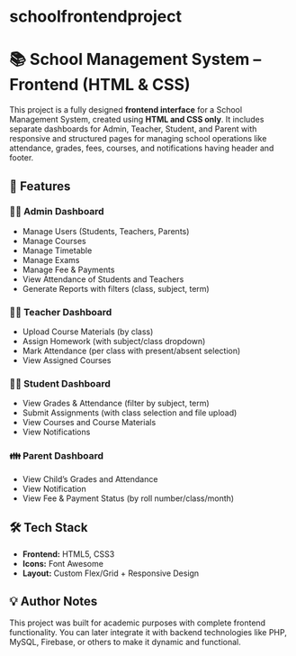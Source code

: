# schoolfrontendproject
# 📚 School Management System – Frontend (HTML & CSS)

This project is a fully designed **frontend interface** for a School Management System, created using **HTML and CSS only**. It includes separate dashboards for Admin, Teacher, Student, and Parent with responsive and structured pages for managing school operations like attendance, grades, fees, courses, and notifications having header and footer.
## 🌟 Features

### 👩‍💼 Admin Dashboard
- Manage Users (Students, Teachers, Parents)
- Manage Courses
- Manage Timetable
- Manage Exams
- Manage Fee & Payments
- View Attendance of Students and Teachers
- Generate Reports with filters (class, subject, term)

### 👨‍🏫 Teacher Dashboard
- Upload Course Materials (by class)
- Assign Homework (with subject/class dropdown)
- Mark Attendance (per class with present/absent selection)
- View Assigned Courses

### 👩‍🎓 Student Dashboard
- View Grades & Attendance (filter by subject, term)
- Submit Assignments (with class selection and file upload)
- View Courses and Course Materials
- View Notifications

### 👪 Parent Dashboard
- View Child’s Grades and Attendance
- View Notification
- View Fee & Payment Status (by roll number/class/month)
## 🛠 Tech Stack
- **Frontend:** HTML5, CSS3
- **Icons:** Font Awesome
- **Layout:** Custom Flex/Grid + Responsive Design
## 💡 Author Notes
This project was built for academic purposes with complete frontend functionality. You can later integrate it with backend technologies like PHP, MySQL, Firebase, or others to make it dynamic and functional.


